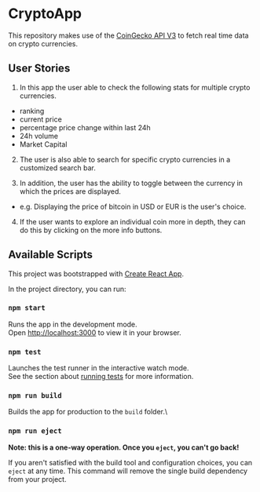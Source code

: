 # CryptoApp

This repository makes use of the [CoinGecko API V3](https://www.coingecko.com/api/documentations/v3#/) to fetch real time data on crypto currencies.

## User Stories
1. In this app the user able to check the following stats for multiple crypto currencies.
- ranking
- current price
- percentage price change within last 24h
- 24h volume
- Market Capital 

2. The user is also able to search for specific crypto currencies in a customized search bar. 

3. In addition, the user has the ability to toggle between the currency in which the prices are displayed.

- e.g. Displaying the price of bitcoin in USD or EUR is the user's choice. 

4. If the user wants to explore an individual coin more in depth, they can do this by clicking on the more info buttons. 

## Available Scripts

This project was bootstrapped with [Create React App](https://github.com/facebook/create-react-app).

In the project directory, you can run:

### `npm start`

Runs the app in the development mode.\
Open [http://localhost:3000](http://localhost:3000) to view it in your browser.

### `npm test`

Launches the test runner in the interactive watch mode.\
See the section about [running tests](https://facebook.github.io/create-react-app/docs/running-tests) for more information.

### `npm run build`

Builds the app for production to the `build` folder.\

### `npm run eject`

**Note: this is a one-way operation. Once you `eject`, you can't go back!**

If you aren't satisfied with the build tool and configuration choices, you can `eject` at any time. This command will remove the single build dependency from your project.


